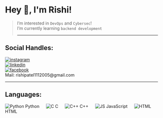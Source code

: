 
# Hey 👋, I'm Rishi!
> I’m interested in `DevOps` and `Cybersec`!\
> I’m currently learning `backend development`<hr>
## Social Handles:
<a href="https://www.instagram.com/rishi_kaneria/" >
 <img alt="instagram" src="https://img.shields.io/badge/Instagram-E4405F?logo=instagram&logoColor=white&link=https%3A%2F%2Fwww.instagram.com%2Frishi_kaneria%2F" class="inst" />
</a><br>
<a href="https://www.linkedin.com/in/rishi-kaneria-981b33280/">
 <img alt="linkedin" src="https://img.shields.io/badge/LinkedIn-0A66C2?style=plastic&logo=linkedin&logoColor=white&link=https%3A%2F%2Fwww.linkedin.com%2Fin%2Frishi-kaneria-981b33280" />
</a><br>
<a href="https://www.facebook.com/profile.php?id=100093983456054" >
 <img alt="facebook" src="https://img.shields.io/badge/Facebook-0866FF?style=plastic&logo=facebook&logoColor=white&link=https%3A%2F%2Fwww.facebook.com%2Fprofile.php%3Fid%3D100093983456054" />
</a><br>
Mail: rishipatel1112005@gmail.com<hr>

## Languages:
<img src='https://img.shields.io/badge/-3776AB?logo=python&logoColor=white' alt='Python'/> Python  &emsp;
<img src='https://img.shields.io/badge/-A8B9CC?logo=C&logoColor=white' alt='C'/> C  &emsp;
<img src='https://img.shields.io/badge/-00599C?logo=C%2B%2B&logoColor=white' alt='C++'/> C++  &emsp;
<img src='https://img.shields.io/badge/-F7DF1E?logo=javascript&logoColor=white' alt='JS'/> JavaScript  &emsp;
<img src='https://img.shields.io/badge/-E34F26?style=plastic&logo=html5&logoColor=white' alt='HTML'/> HTML
<!---
Rk1805/Rk1805 is a ✨ special ✨ repository because its `README.md` (this file) appears on your GitHub profile.
You can click the Preview link to take a look at your changes.
--->
